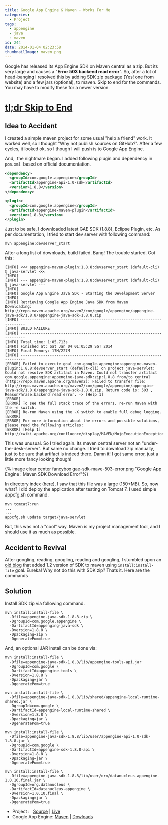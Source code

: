 ```yaml
---
title: Google App Engine & Maven - Works For Me
categories:
  - Project
tags:
  - appengine
  - java
  - maven
id: 244
date: 2014-01-04 02:23:58
thumbnailImage: maven.png
---
```

Google has released its App Engine SDK on Maven central as a zip. But its very large and causes a "**Error 503 backend read error**". <!--more-->
So, after a lot of head-banging I resolved this by adding SDK zip package (Yes! one from website) and a few jars (optional), to maven. Skip to end for the commands. You may have to modify these for a newer version.

# [tl;dr Skip to End](#gae_solution)

## Idea to Accident

I created a simple maven project for some usual "help a friend" work. It worked well, so I thought "Why not publish sources on GitHub?". After a few cycles, it looked ok, so I though I will push is to Google App Engine.

And,  the nightmare began. I added following plugin and dependency in `pom.xml`  based on official documentation.

``` xml App Engie SDK Dependency
<dependency>
  <groupId>com.google.appengine</groupId>
  <artifactId>appengine-api-1.0-sdk</artifactId>
  <version>1.8.8</version>
</dependency>
```

``` xml  App Engine Maven Plugin
<plugin>
  <groupId>com.google.appengine</groupId>
  <artifactId>appengine-maven-plugin</artifactId>
  <version>1.8.8</version>
</plugin>
```

Just to be safe, I downloaded latest GAE SDK (1.8.8), Eclipse Plugin, etc. As per documentation, I tried to start dev server with following command:

``` shell Fire up local server
mvn appengine:devserver_start
```

After a long list of downloads, build failed. Bang! The trouble started. Got this:

``` shell GAE Maven Failure
[INFO] <<< appengine-maven-plugin:1.8.8:devserver_start (default-cli) @ java-servlet <<<
[INFO] 
[INFO] --- appengine-maven-plugin:1.8.8:devserver_start (default-cli) @ java-servlet ---
[INFO] 
[INFO] Google App Engine Java SDK - Starting the Development Server
[INFO] 
[INFO] Retrieving Google App Engine Java SDK from Maven
Downloading: http://repo.maven.apache.org/maven2/com/google/appengine/appengine-java-sdk/1.8.8/appengine-java-sdk-1.8.8.zip
[INFO] ------------------------------------------------------------------------
[INFO] BUILD FAILURE
[INFO] ------------------------------------------------------------------------
[INFO] Total time: 1:05.713s
[INFO] Finished at: Sat Jan 04 01:05:29 SGT 2014
[INFO] Final Memory: 17M/227M
[INFO] ------------------------------------------------------------------------
[ERROR] Failed to execute goal com.google.appengine:appengine-maven-plugin:1.8.8:devserver_start (default-cli) on project java-servlet: Could not resolve SDK artifact in Maven. Could not transfer artifact com.google.appengine:appengine-java-sdk:zip:1.8.8 from/to central (http://repo.maven.apache.org/maven2): Failed to transfer file: http://repo.maven.apache.org/maven2/com/google/appengine/appengine-java-sdk/1.8.8/appengine-java-sdk-1.8.8.zip. Return code is: 503 , ReasonPhrase:backend read error. -> [Help 1]
[ERROR] 
[ERROR] To see the full stack trace of the errors, re-run Maven with the -e switch.
[ERROR] Re-run Maven using the -X switch to enable full debug logging.
[ERROR] 
[ERROR] For more information about the errors and possible solutions, please read the following articles:
[ERROR] [Help 1] http://cwiki.apache.org/confluence/display/MAVEN/MojoExecutionException
```

This was unusual. So I tried again. Its maven central server not an "under-the-desk-server". But same no change. I tried to download zip manually, just to be sure that artifact is indeed there. Damn it! I got same error, just a little more fancy looking though!

{% image clear center fancybox  gae-sdk-mave-503-error.png "Google App Engine : Maven SDK Download Error"%}


In directory index ([here](http://repo.maven.apache.org/maven2/com/google/appengine/appengine-java-sdk/1.8.8)), I saw that this file was a large (150+MB). So, now what? I did deploy the application after testing on Tomcat 7. I used simple appcfg.sh command.

``` shell "Temporary Solution"
mvn tomcat7:run
...
...
appcfg.sh update target/java-servlet
```

But, this was not a "cool" way. Maven is my project management tool, and I should use it as much as possible.

## Accident to Revival

After googling, reading, googling, reading and googling, I stumbled upon an [old blog](http://shal.in/post/285908979/google-app-engine-and-maven) that added 1.2 version of SDK to maven using `install:install-file` goal. Eureka! Why not do this with SDK zip? Thats it. Here are the commands

## Solution

Install SDK zip via following command.

``` shell 
mvn install:install-file \
  -Dfile=appengine-java-sdk-1.8.8.zip \
  -DgroupId=com.google.appengine \
  -DartifactId=appenging-java-sdk \
  -Dversion=1.8.8 \
  -Dpackaging=zip \
  -DgeneratePom=true
```

And, an optional JAR install can be done via:

``` shell 
mvn install:install-file \
  -Dfile=appengine-java-sdk-1.8.8/lib/appengine-tools-api.jar 
  -DgroupId=com.google \
  -DartifactId=appengine-tools \
  -Dversion=1.8.8 \
  -Dpackaging=jar \
  -DgeneratePom=true

mvn install:install-file \
  -Dfile=appengine-java-sdk-1.8.8/lib/shared/appengine-local-runtime-shared.jar \
  -DgroupId=com.google \
  -DartifactId=appengine-local-runtime-shared \
  -Dversion=1.8.8 \
  -Dpackaging=jar \
  -DgeneratePom=true

mvn install:install-file \
  -Dfile=appengine-java-sdk-1.8.8/lib/user/appengine-api-1.0-sdk-1.8.8.jar \
  -DgroupId=com.google \
  -DartifactId=appengine-sdk-1.8.8-api \
  -Dversion=1.8.8 \
  -Dpackaging=jar \
  -DgeneratePom=true

mvn install:install-file \
  -Dfile=appengine-java-sdk-1.8.8/lib/user/orm/datanucleus-appengine-1.0.10.final.jar \
  -DgroupId=org.datanucleus \
  -DartifactId=datanucleus-appengine \
  -Dversion=1.0.10.final \
  -Dpackaging=jar \
  -DgeneratePom=true
```

- Project :   [Source](http://github.com/yogendra/java-servlet) | [Live](http://java-servlet.yogendra.me)
- Google App Engine: [Maven](https://developers.google.com/appengine/docs/java/tools/maven) | [Dowloads](https://developers.google.com/appengine/downloads#Google_App_Engine_SDK_for_Java)
